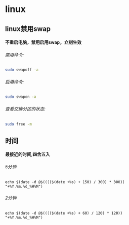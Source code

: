 # linux
## linux禁用swap
#### 不重启电脑，禁用启用swap，立刻生效
###### 禁用命令:
```sh
sudo swapoff -a
```
###### 启用命令:
```sh
sudo swapon -a
```
###### 查看交换分区的状态:
```sh
sudo free -m
```
## 时间
#### 最接近的时间,四舍五入
###### 5分钟
```
echo $(date -d @$(((($(date +%s) + 150) / 300) * 300)) "+%Y.%m.%d_%H%M")
```
###### 2分钟
```
echo $(date -d @$(((($(date +%s) + 60) / 120) * 120)) "+%Y.%m.%d_%H%M")
```
